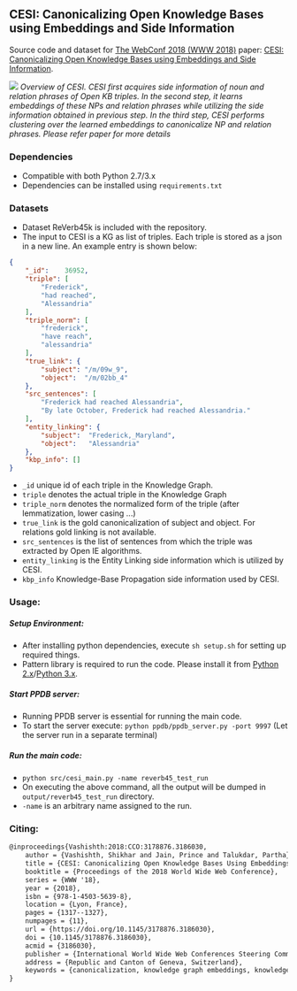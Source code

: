 ## CESI: Canonicalizing Open Knowledge Bases using Embeddings and Side Information

Source code and dataset for [The WebConf 2018 (WWW 2018)](https://www2018.thewebconf.org/) paper: [CESI: Canonicalizing Open Knowledge Bases using Embeddings and Side Information](http://malllabiisc.github.io/publications/papers/cesi_www18.pdf).

![](https://raw.githubusercontent.com/malllabiisc/cesi/master/overview.png)
*Overview of CESI. CESI first acquires side information of noun and relation phrases of Open KB triples. In the second step, it learns embeddings of these NPs and relation phrases while utilizing the side information obtained in previous step. In the third step, CESI performs clustering over the learned embeddings to canonicalize NP and relation phrases. Please refer paper for more details*

### Dependencies

* Compatible with both Python 2.7/3.x
* Dependencies can be installed using `requirements.txt`


### Datasets

* Dataset ReVerb45k is included with the repository.
* The input to CESI is a KG as list of triples. Each triple is stored as a json in a new line. An example entry is shown below:

```json
{
	"_id": 	  36952,
	"triple": [
		"Frederick",
		"had reached",
		"Alessandria"
	],
	"triple_norm": [
		"frederick",
		"have reach",
		"alessandria"
	],
  	"true_link": {
		"subject": "/m/09w_9",
		"object":  "/m/02bb_4"
	},
  	"src_sentences": [
		"Frederick had reached Alessandria",
		"By late October, Frederick had reached Alessandria."
	],
	"entity_linking": {
		"subject":  "Frederick,_Maryland",
		"object":   "Alessandria"
	},
	"kbp_info": []
}        
```

* `_id` unique id of each triple in the Knowledge Graph. 
* `triple` denotes the actual triple in the Knowledge Graph
* `triple_norm` denotes the normalized form of the triple (after lemmatization, lower casing ...)
* `true_link` is the gold canonicalization of subject and object. For relations gold linking is not available.
* `src_sentences` is the list of sentences from which the triple was extracted by Open IE algorithms. 
* `entity_linking` is the Entity Linking side information which is utilized by CESI.
* `kbp_info` Knowledge-Base Propagation side information used by CESI.

### Usage:

##### Setup Environment:

* After installing python dependencies, execute `sh setup.sh` for setting up required things.
* Pattern library is required to run the code. Please install it from [Python 2.x](https://github.com/clips/pattern)/[Python 3.x](https://github.com/pattern3/pattern).

##### Start PPDB server:

* Running PPDB server is essential for running the main code.
* To start the server execute: `python ppdb/ppdb_server.py -port 9997`  (Let the server run in a separate terminal)

##### Run the main code:

* `python src/cesi_main.py -name reverb45_test_run`
* On executing the above command, all the output will be dumped in `output/reverb45_test_run` directory. 
* `-name` is an arbitrary name assigned to the run.

### Citing:

```tex
@inproceedings{Vashishth:2018:CCO:3178876.3186030,
	author = {Vashishth, Shikhar and Jain, Prince and Talukdar, Partha},
	title = {CESI: Canonicalizing Open Knowledge Bases Using Embeddings and Side Information},
	booktitle = {Proceedings of the 2018 World Wide Web Conference},
	series = {WWW '18},
	year = {2018},
	isbn = {978-1-4503-5639-8},
	location = {Lyon, France},
	pages = {1317--1327},
	numpages = {11},
	url = {https://doi.org/10.1145/3178876.3186030},
	doi = {10.1145/3178876.3186030},
	acmid = {3186030},
	publisher = {International World Wide Web Conferences Steering Committee},
	address = {Republic and Canton of Geneva, Switzerland},
	keywords = {canonicalization, knowledge graph embeddings, knowledge graphs, open knowledge bases},
}
```
